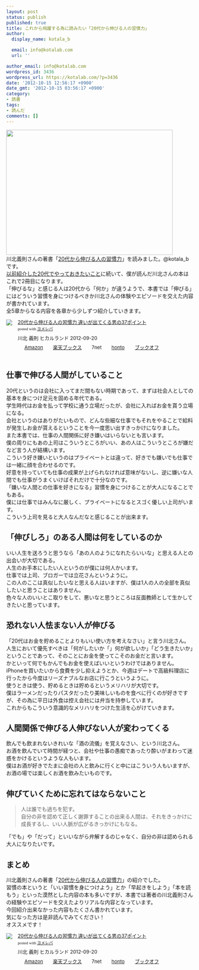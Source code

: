 ```yaml
---
layout: post
status: publish
published: true
title: これから飛躍する為に読みたい「20代から伸びる人の習慣力」
author:
  display_name: kotala_b

  email: info@kotalab.com
  url: ''

author_email: info@kotalab.com
wordpress_id: 3436
wordpress_url: https://kotalab.com/?p=3436
date: '2012-10-15 12:56:17 +0900'
date_gmt: '2012-10-15 03:56:17 +0900'
category:
- 読書
tags:
- 読んだ
comments: []
---
```

<p><a href="https://kotalab.com/wp-content/uploads/20daikara_121015.jpg" target="_blank"><img src="https://kotalab.com/wp-content/uploads/20daikara_121015.jpg" alt="" title="20daikara_121015" width="448" height="337" class="alignnone size-full wp-image-3439" /></a><br />
川北義則さんの著書「<a href="https://www.amazon.co.jp/exec/obidos/asin/4864710554/same-22/" rel="nofollow" name="booklink" target="_blank">20代から伸びる人の習慣力</a>」を読みました。@kotala_bです。<br />
<a href="https://kotalab.com/20gene-to-do" title="上司に認められるようになる為にすること" target="_blank">以前紹介した20代でやっておきたいこと</a>に続いて、僕が読んだ川北さんの本はこれで2冊目になります。<br />
「伸びるな」と感じる人は20代から「何か」が違うようで、本書では「伸びる」にはどういう習慣を身につけるべきか川北さんの体験やエピソードを交えた内容が書かれています。<br />
全5章からなる内容を各章から少しずつ紹介していきます。</p>
<div class="booklink-box" style="text-align:left;padding-bottom:20px;font-size:small;/zoom: 1;overflow: hidden;">
<div class="booklink-image" style="float:left;margin:0 15px 10px 0;"><a href="https://www.amazon.co.jp/exec/obidos/asin/4864710554/same-22/" name="booklink" rel="nofollow" target="_blank"><img src="https://images-fe.ssl-images-amazon.com/images/I/41qMDDXUJrL._SL160_.jpg" style="border: none;" /></a></div>
<div class="booklink-info" style="line-height:120%;/zoom: 1;overflow: hidden;">
<div class="booklink-name" style="margin-bottom:10px;line-height:120%"><a href="https://www.amazon.co.jp/exec/obidos/asin/4864710554/same-22/" rel="nofollow" name="booklink" target="_blank">20代から伸びる人の習慣力 違いが出てくる男の37ポイント</a>
<div class="booklink-powered-date" style="font-size:8pt;margin-top:5px;font-family:verdana;line-height:120%">posted with <a href="https://yomereba.com" target="_blank">ヨメレバ</a></div>
</div>
<div class="booklink-detail" style="margin-bottom:5px;">川北 義則 ヒカルランド 2012-09-20    </div>
<div class="booklink-link2" style="margin-top:10px;">
<div class="shoplinkamazon" style="display:inline;margin-right:5px;background: url('https://img.yomereba.com/tam_y.gif') 0 0 no-repeat;padding: 2px 0 2px 18px;white-space: nowrap;"><a href="https://www.amazon.co.jp/exec/obidos/asin/4864710554/same-22/" rel="nofollow" target="_blank" title="アマゾン" >Amazon</a></div>
<div class="shoplinkrakuten" style="display:inline;margin-right:5px;background: url('https://img.yomereba.com/tam_y.gif') 0 -50px no-repeat;padding: 2px 0 2px 18px;white-space: nowrap;"><a href="https://hb.afl.rakuten.co.jp/hgc/0fa7afc8.bbfc196a.0fa7afc9.d56c38f1/?pc=http%3A%2F%2Fbooks.rakuten.co.jp%2Frb%2F11913016%2F%3Fscid%3Daf_ich_link_urltxt%26m%3Dhttp%3A%2F%2Fm.rakuten.co.jp%2Fev%2Fbook%2F" rel="nofollow" target="_blank" title="楽天ブックス" >楽天ブックス</a></div>
<div class="shoplinkseven" style="display:inline;margin-right:5px;background: url('https://img.yomereba.com/tam_y.gif') 0 -100px no-repeat;padding: 2px 0 2px 18px;white-space: nowrap;"><span class="removed_link" title="click.linksynergy.com/fs-bin/click?id=d2yYUp776R4&amp;subid=&amp;offerid=197738.1&amp;type=10&amp;tmpid=1787&amp;RD_PARM1=http%253A%252F%252Fwww.7netshopping.jp%252Fbooks%252Fsearch_result%252F%253Fctgy%253Dbooks%2526code%253D4864710554">7net</span></div>
<div class="shoplinkbk1" style="display:inline;margin-right:5px;background: url('https://img.yomereba.com/tam_y.gif') 0 -150px no-repeat;padding: 2px 0 2px 18px;white-space: nowrap;"><a href="https://ck.jp.ap.valuecommerce.com/servlet/referral?sid=2967684&pid=881104827&vc_url=http%3A%2F%2Fhonto.jp%2Fnetstore%2Fsearch_021_104864710554.html%3Fsrchf%3D1%26srchGnrNm%3D1" target="_blank" title="bk1" >honto<img src="http://ad.jp.ap.valuecommerce.com/servlet/gifbanner?sid=2967684&pid=881104827" height="1" width="1" border="0"></a></div>
<div class="shoplinkbookoff" style="display:inline;margin-right:5px;background: url('https://img.yomereba.com/tam_y.gif') 0 -200px no-repeat;padding: 2px 0 2px 18px;white-space: nowrap;"><a href="https://click.linksynergy.com/fs-bin/click?id=d2yYUp776R4&subid=&offerid=169505.1&type=10&tmpid=3677&RD_PARM1=http%253A%252F%252Fwww.bookoffonline.co.jp%252Fdisplay%252FL001%252Cbg%253D12%252Cq%253D9784864710558" rel="nofollow" target="_blank" title="ブックオフオンライン" >ブックオフ</a></div>
</div>
</div>
<div class="booklink-footer" style="clear: left"></div>
</div>
<p><!--more--></p>
<h2>仕事で伸びる人間がしていること</h2>
<p>20代というのは会社に入ってまだ間もない時期であって、まずは社会人としての基本を身につけ足元を固める年代である。<br />
学生時代はお金を払って学校に通う立場だったが、会社に入ればお金を貰う立場になる。<br />
会社というのはありがたいもので、どんな些細な仕事でもそれをやることで給料が発生しお金が貰えるということを今一度思い出すきっかけになりました。<br />
また本書では、仕事の人間関係に好き嫌いはいらないとも言います。<br />
僕の周りにもあの上司はこういうところがいい、あの人はこういうところが嫌だなど言う人が結構います。<br />
こういう好き嫌いというのはプライベートとは違って、好きでも嫌いでも仕事では一緒に顔を合わせるのです。<br />
好意を持っていても仕事の成果が上げられなければ意味がないし、逆に嫌いな人間でも仕事がうまくいけばそれだけで十分なのです。<br />
「嫌いな人間との仕事を好きになる」習慣を身につけることが大人になることでもある。<br />
僕には仕事ではみんなに厳しく、プライベートになるとスゴく優しい上司がいます。<br />
こういう上司を見ると大人なんだなと感じることが出来ます。</p>
<h2>「伸びしろ」のある人間は何をしているのか</h2>
<p>いい人生を送ろうと思うなら「あの人のようになれたらいいな」と思える人との出会いが大切である。<br />
人生のお手本にしたい人というのが僕には何人かいます。<br />
仕事では上司、ブロガーでは立花さんというように。<br />
この人のここは真似したいなと思える人はいますが、僕は1人の人の全部を真似したいと思うことはありません。<br />
色々な人のいいとこ取りをして、悪いなと思うところは反面教師として生かしてきたいと思っています。</p>
<h2>恐れない人怯まない人が伸びる</h2>
<p>「20代はお金を貯めることよりもいい使い方を考えなさい」と言う川北さん。<br />
人生において優先すべきは「何がしたいか「」何が欲しいか」「どう生きたいか」ということであって、そのことにお金を使ってこそのお金だと言います。<br />
かといって何でもかんでもお金を使えばいいというわけではありません。<br />
iPhoneを買いたいから食費を少し抑えようとか、今週はデートで高級料理店に行ったから今度はリーズナブルなお店に行こうというように。<br />
使うときは使う、貯めるときは貯めるというメリハリが大切です。<br />
僕はラーメンだったりパスタだったり美味しいものを食べに行くのが好きですが、その為に平日は外食は控え会社には弁当を持参しています。<br />
これからもこういう意識的なメリハリをつけた生活を心がけていきます。</p>
<h2>人間関係で伸びる人伸びない人が変わってくる</h2>
<p>飲んでも飲まれないきれいな「酒の流儀」を覚えなさい、という川北さん。<br />
お酒を飲んでいて時間が経つと、会社や仕事の愚痴であったり酔いがまわって迷惑をかけるというような人もいます。<br />
僕はお酒が好きでたまに会社の人と飲みに行くと中にはこういう人もいますが、お酒の場では楽しくお酒を飲みたいものです。</p>
<h2>伸びていくために忘れてはならないこと</h2>
<blockquote><p>人は誰でも過ちを犯す。<br />
自分の非を認めて正しく謝罪することの出来る人間は、それをきっかけに成長するし、いい人脈が広がるきっかけにもなる。</p></blockquote>
<p>「でも」や「だって」といいながら弁解するのじゃなく、自分の非は認められる大人になりたいです。</p>
<h2>まとめ</h2>
<p>川北義則さんの著書「<a href="https://www.amazon.co.jp/exec/obidos/asin/4864710554/same-22/" rel="nofollow" name="booklink" target="_blank">20代から伸びる人の習慣力</a>」の紹介でした。<br />
習慣の本というと「いい習慣を身につけよう」とか「早起きをしよう」「本を読もう」といった漠然とした内容の本も多いですが、本書では著者の川北義則さんの経験やエピソードを交えたよりリアルな内容となっています。<br />
今回紹介出来なかった内容もたくさん書かれています。<br />
気になった方は是非読んでみてください！<br />
オススメです！</p>
<div class="booklink-box" style="text-align:left;padding-bottom:20px;font-size:small;/zoom: 1;overflow: hidden;">
<div class="booklink-image" style="float:left;margin:0 15px 10px 0;"><a href="https://www.amazon.co.jp/exec/obidos/asin/4864710554/same-22/" name="booklink" rel="nofollow" target="_blank"><img src="https://images-fe.ssl-images-amazon.com/images/I/41qMDDXUJrL._SL160_.jpg" style="border: none;" /></a></div>
<div class="booklink-info" style="line-height:120%;/zoom: 1;overflow: hidden;">
<div class="booklink-name" style="margin-bottom:10px;line-height:120%"><a href="https://www.amazon.co.jp/exec/obidos/asin/4864710554/same-22/" rel="nofollow" name="booklink" target="_blank">20代から伸びる人の習慣力 違いが出てくる男の37ポイント</a>
<div class="booklink-powered-date" style="font-size:8pt;margin-top:5px;font-family:verdana;line-height:120%">posted with <a href="https://yomereba.com" target="_blank">ヨメレバ</a></div>
</div>
<div class="booklink-detail" style="margin-bottom:5px;">川北 義則 ヒカルランド 2012-09-20    </div>
<div class="booklink-link2" style="margin-top:10px;">
<div class="shoplinkamazon" style="display:inline;margin-right:5px;background: url('https://img.yomereba.com/tam_y.gif') 0 0 no-repeat;padding: 2px 0 2px 18px;white-space: nowrap;"><a href="https://www.amazon.co.jp/exec/obidos/asin/4864710554/same-22/" rel="nofollow" target="_blank" title="アマゾン" >Amazon</a></div>
<div class="shoplinkrakuten" style="display:inline;margin-right:5px;background: url('https://img.yomereba.com/tam_y.gif') 0 -50px no-repeat;padding: 2px 0 2px 18px;white-space: nowrap;"><a href="https://hb.afl.rakuten.co.jp/hgc/0fa7afc8.bbfc196a.0fa7afc9.d56c38f1/?pc=http%3A%2F%2Fbooks.rakuten.co.jp%2Frb%2F11913016%2F%3Fscid%3Daf_ich_link_urltxt%26m%3Dhttp%3A%2F%2Fm.rakuten.co.jp%2Fev%2Fbook%2F" rel="nofollow" target="_blank" title="楽天ブックス" >楽天ブックス</a></div>
<div class="shoplinkseven" style="display:inline;margin-right:5px;background: url('https://img.yomereba.com/tam_y.gif') 0 -100px no-repeat;padding: 2px 0 2px 18px;white-space: nowrap;"><span class="removed_link" title="click.linksynergy.com/fs-bin/click?id=d2yYUp776R4&amp;subid=&amp;offerid=197738.1&amp;type=10&amp;tmpid=1787&amp;RD_PARM1=http%253A%252F%252Fwww.7netshopping.jp%252Fbooks%252Fsearch_result%252F%253Fctgy%253Dbooks%2526code%253D4864710554">7net</span></div>
<div class="shoplinkbk1" style="display:inline;margin-right:5px;background: url('https://img.yomereba.com/tam_y.gif') 0 -150px no-repeat;padding: 2px 0 2px 18px;white-space: nowrap;"><a href="https://ck.jp.ap.valuecommerce.com/servlet/referral?sid=2967684&pid=881104827&vc_url=http%3A%2F%2Fhonto.jp%2Fnetstore%2Fsearch_021_104864710554.html%3Fsrchf%3D1%26srchGnrNm%3D1" target="_blank" title="bk1" >honto<img src="http://ad.jp.ap.valuecommerce.com/servlet/gifbanner?sid=2967684&pid=881104827" height="1" width="1" border="0"></a></div>
<div class="shoplinkbookoff" style="display:inline;margin-right:5px;background: url('https://img.yomereba.com/tam_y.gif') 0 -200px no-repeat;padding: 2px 0 2px 18px;white-space: nowrap;"><a href="https://click.linksynergy.com/fs-bin/click?id=d2yYUp776R4&subid=&offerid=169505.1&type=10&tmpid=3677&RD_PARM1=http%253A%252F%252Fwww.bookoffonline.co.jp%252Fdisplay%252FL001%252Cbg%253D12%252Cq%253D9784864710558" rel="nofollow" target="_blank" title="ブックオフオンライン" >ブックオフ</a></div>
</div>
</div>
<div class="booklink-footer" style="clear: left"></div>
</div>

